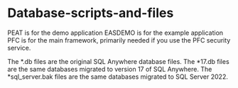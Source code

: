 # Database-scripts-and-files

PEAT is for the demo application
EASDEMO is for the example application
PFC is for the main framework, primarily needed if you use the PFC security service.

The *.db files are the original SQL Anywhere database files.
The *17.db files are the same databases migrated to version 17 of SQL Anywhere.
The *sql_server.bak files are the same databases migrated to SQL Server 2022.
